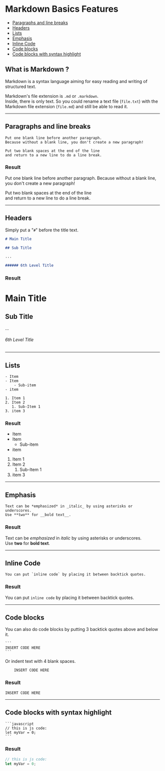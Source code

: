 # Markdown Basics Features

- [Paragraphs and line breaks](#paragraphs-and-line-breaks)
- [Headers](#headers)
- [Lists](#lists)
- [Emphasis](#emphasis)
- [Inline Code](#inline-code)
- [Code blocks](#code-blocks)
- [Code blocks with syntax highlight](#code-blocks-with-syntax-highlight)

## What is Markdown ?

Markdown is a syntax language aiming for easy reading and writing of structured text.

Markdown's file extension is `.md` or `.markdown`.  
Inside, there is only text. So you could rename a text file (`file.txt`) with the Markdown file extension (`file.md`) and still be able to read it.

---

## Paragraphs and line breaks

```
Put one blank line before another paragraph. 
Because without a blank line, you don't create a new paragraph!

Put two blank spaces at the end of the line  
and return to a new line to do a line break.

```

### Result

Put one blank line before another paragraph. 
Because without a blank line, you don't create a new paragraph!

Put two blank spaces at the end of the line  
and return to a new line to do a line break.

---

## Headers

Simply put a "`#`" before the title text.

```markdown
# Main Title

## Sub Title

...

###### 6th Level Title
```
 ### Result

# Main Title

## Sub Title

...

###### 6th Level Title

---

## Lists

```
- Item
- Item
    - Sub-item
- item

1. Item 1
2. Item 2
   1. Sub-Item 1
3. item 3
```

 ### Result

- Item
- Item
    - Sub-item
- item

1. Item 1
2. Item 2
   1. Sub-Item 1
3. item 3

---

## Emphasis

```
Text can be *emphasized* in _italic_ by using asterisks or underscores.   
Use **two** for __bold text__.
```

 ### Result

Text can be *emphasized* in _italic_ by using asterisks or underscores.   
Use **two** for __bold text__.

---

## Inline Code

```
You can put `inline code` by placing it between backtick quotes.
```

 ### Result

You can put `inline code` by placing it between backtick quotes.

---

## Code blocks

You can also do code blocks by putting 3 backtick quotes above and below it.

    ```
    INSERT CODE HERE
    ```

Or indent text with 4 blank spaces.


        INSERT CODE HERE

 ### Result

```
INSERT CODE HERE
```

---

## Code blocks with syntax highlight

    ```javascript
    // this is js code:
    let myVar = 0;
    ```

 ### Result

```javascript
// this is js code:
let myVar = 0;
```
